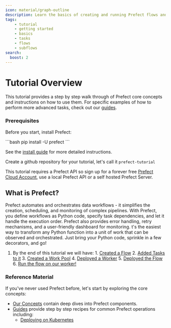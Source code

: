 ```yaml
---
icon: material/graph-outline
description: Learn the basics of creating and running Prefect flows and tasks.
tags:
    - tutorial
    - getting started
    - basics
    - tasks
    - flows
    - subflows
search:
  boost: 2
---
```

# Tutorial Overview

This tutorial provides a step by step walk through of Prefect core concepts and instructions on how to use them. For specific examples of how to perform more advanced tasks, check out our [guides](/guides/).

### Prerequisites

Before you start, install Prefect:

<div class="terminal">
```bash
pip install -U prefect
```
</div>

See the [install guide](/getting-started/installation/) for more detailed instructions.

Create a github repository for your tutorial, let's call it `prefect-tutorial`

This tutorial requires a Prefect API so sign up for a forever free [Prefect Cloud Account](https://app.prefect.cloud/), use a local Prefect API or a self hosted Prefect Server.

## What is Prefect?

Prefect automates and orchestrates data workflows - it simplifies the creation, scheduling, and monitoring of complex pipelines. With Prefect, you define workflows as Python code, specify task dependencies, and let it handle the execution order. Prefect also provides error handling, retry mechanisms, and a user-friendly dashboard for monitoring. t's the easiest way to transform any Python function into a unit of work that can be observed and orchestrated. Just bring your Python code, sprinkle in a few decorators, and go!

1. By the end of this tutorial we will have:
        1. [Created a Flow](/tutorial/first-steps/)
        2. [Added Tasks to it](/tutorial/tasks/)
        3. [Created a Work Pool](/tutorial/execution/)
        4. [Deployed a Worker](/tutorial/execution/)
        5. [Deployed the Flow](/tutorial/deployments/)
        6. [Run the flow on our worker!](/tutorial/deployments/)


### Reference Material
If you've never used Prefect before, let's start by exploring the core concepts:

- [Our Concepts](/concepts/) contain deep dives into Prefect components.
- [Guides](/guides/) provide step by step recipes for common Prefect operations including:
    - [Deploying on Kubernetes](/guides/deployment/helm-worker/)